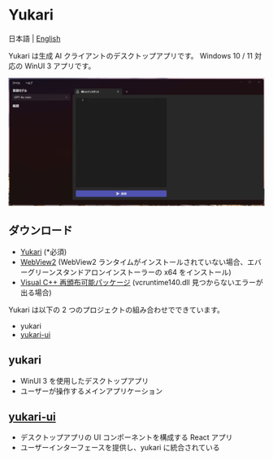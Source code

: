 # Yukari
日本語 | [English](README.en.md)

Yukari は生成 AI クライアントのデスクトップアプリです。
Windows 10 / 11 対応の WinUI 3 アプリです。

![](docs/Demo.gif)

## ダウンロード

- [Yukari](https://github.com/Himeyama/yukari/releases) (*必須)
- [WebView2](https://developer.microsoft.com/ja-jp/microsoft-edge/webview2#download) (WebView2 ランタイムがインストールされていない場合、エバーグリーンスタンドアロンインストーラーの x64 をインストール)
- [Visual C++ 再頒布可能パッケージ](https://www.microsoft.com/ja-jp/download/details.aspx?id=48145) (vcruntime140.dll 見つからないエラーが出る場合)

Yukari は以下の 2 つのプロジェクトの組み合わせでできています。
- yukari
- [yukari-ui](https://github.com/himeyama/yukari-ui)

## yukari
- WinUI 3 を使用したデスクトップアプリ
- ユーザーが操作するメインアプリケーション

## [yukari-ui](https://github.com/himeyama/yukari-ui)
- デスクトップアプリの UI コンポーネントを構成する React アプリ
- ユーザーインターフェースを提供し、yukari に統合されている

